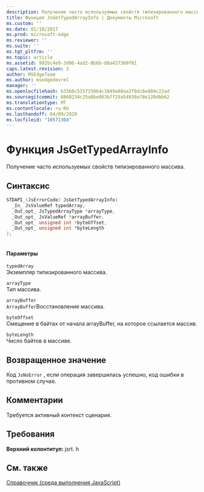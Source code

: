 ```yaml
---
description: Получение часто используемых свойств типизированного массива.
title: Функция JsGetTypedArrayInfo | Документы Microsoft
ms.custom: ''
ms.date: 01/18/2017
ms.prod: microsoft-edge
ms.reviewer: ''
ms.suite: ''
ms.tgt_pltfrm: ''
ms.topic: article
ms.assetid: 992bc4e9-3d06-4ad2-8b6b-88a437360f81
caps.latest.revision: 3
author: MSEdgeTeam
ms.author: msedgedevrel
manager: ''
ms.openlocfilehash: b33b0c515733864c1849a08aa2f8dc6e884c22ad
ms.sourcegitcommit: 6860234c25a8be863b7f29a54838e78e120dbb62
ms.translationtype: MT
ms.contentlocale: ru-RU
ms.lasthandoff: 04/09/2020
ms.locfileid: "10571368"
---
```

# Функция JsGetTypedArrayInfo
Получение часто используемых свойств типизированного массива.  
  
## Синтаксис  
  
```cpp  
STDAPI_(JsErrorCode) JsGetTypedArrayInfo(  
  _In_ JsValueRef typedArray,  
  _Out_opt_ JsTypedArrayType *arrayType,  
  _Out_opt_ JsValueRef *arrayBuffer,  
  _Out_opt_ unsigned int *byteOffset,  
  _Out_opt_ unsigned int *byteLength  
);  
  
```  
  
#### Параметры  
 `typedArray`  
 Экземпляр типизированного массива.  
  
 `arrayType`  
 Тип массива.  
  
 `arrayBuffer`  
 `ArrayBuffer`Восстановление массива.  
  
 `byteOffset`  
 Смещение в байтах от начала arrayBuffer, на которое ссылается массив.  
  
 `byteLength`  
 Число байтов в массиве.  
  
## Возвращенное значение  
 Код `JsNoError` , если операция завершилась успешно, код ошибки в противном случае.  
  
## Комментарии  
 Требуется активный контекст сценария.  
  
## Требования  
 **Верхний колонтитул:** jsrt. h  
  
## См. также  
 [Справочник (среда выполнения JavaScript)](../chakra-hosting/reference-javascript-runtime.md)